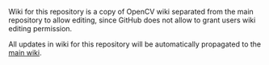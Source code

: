 Wiki for this repository is a copy of OpenCV wiki separated from the main repository to allow editing, since GitHub does not allow to grant users wiki editing permission.

All updates in wiki for this repository will be automatically propagated to the [main wiki](https://github.com/Itseez/opencv/wiki).
